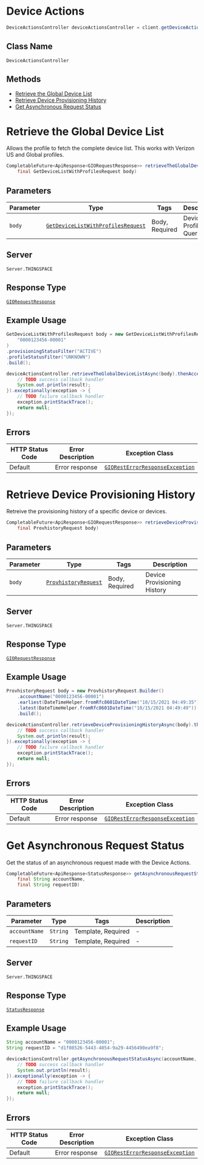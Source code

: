 # Device Actions

```java
DeviceActionsController deviceActionsController = client.getDeviceActionsController();
```

## Class Name

`DeviceActionsController`

## Methods

* [Retrieve the Global Device List](../../doc/controllers/device-actions.md#retrieve-the-global-device-list)
* [Retrieve Device Provisioning History](../../doc/controllers/device-actions.md#retrieve-device-provisioning-history)
* [Get Asynchronous Request Status](../../doc/controllers/device-actions.md#get-asynchronous-request-status)


# Retrieve the Global Device List

Allows the profile to fetch the complete device list. This works with Verizon US and Global profiles.

```java
CompletableFuture<ApiResponse<GIORequestResponse>> retrieveTheGlobalDeviceListAsync(
    final GetDeviceListWithProfilesRequest body)
```

## Parameters

| Parameter | Type | Tags | Description |
|  --- | --- | --- | --- |
| `body` | [`GetDeviceListWithProfilesRequest`](../../doc/models/get-device-list-with-profiles-request.md) | Body, Required | Device Profile Query |

## Server

`Server.THINGSPACE`

## Response Type

[`GIORequestResponse`](../../doc/models/gio-request-response.md)

## Example Usage

```java
GetDeviceListWithProfilesRequest body = new GetDeviceListWithProfilesRequest.Builder(
    "0000123456-00001"
)
.provisioningStatusFilter("ACTIVE")
.profileStatusFilter("UNKNOWN")
.build();

deviceActionsController.retrieveTheGlobalDeviceListAsync(body).thenAccept(result -> {
    // TODO success callback handler
    System.out.println(result);
}).exceptionally(exception -> {
    // TODO failure callback handler
    exception.printStackTrace();
    return null;
});
```

## Errors

| HTTP Status Code | Error Description | Exception Class |
|  --- | --- | --- |
| Default | Error response | [`GIORestErrorResponseException`](../../doc/models/gio-rest-error-response-exception.md) |


# Retrieve Device Provisioning History

Retreive the provisioning history of a specific device or devices.

```java
CompletableFuture<ApiResponse<GIORequestResponse>> retrieveDeviceProvisioningHistoryAsync(
    final ProvhistoryRequest body)
```

## Parameters

| Parameter | Type | Tags | Description |
|  --- | --- | --- | --- |
| `body` | [`ProvhistoryRequest`](../../doc/models/provhistory-request.md) | Body, Required | Device Provisioning History |

## Server

`Server.THINGSPACE`

## Response Type

[`GIORequestResponse`](../../doc/models/gio-request-response.md)

## Example Usage

```java
ProvhistoryRequest body = new ProvhistoryRequest.Builder()
    .accountName("0000123456-00001")
    .earliest(DateTimeHelper.fromRfc8601DateTime("10/15/2021 04:49:35"))
    .latest(DateTimeHelper.fromRfc8601DateTime("10/15/2021 04:49:49"))
    .build();

deviceActionsController.retrieveDeviceProvisioningHistoryAsync(body).thenAccept(result -> {
    // TODO success callback handler
    System.out.println(result);
}).exceptionally(exception -> {
    // TODO failure callback handler
    exception.printStackTrace();
    return null;
});
```

## Errors

| HTTP Status Code | Error Description | Exception Class |
|  --- | --- | --- |
| Default | Error response | [`GIORestErrorResponseException`](../../doc/models/gio-rest-error-response-exception.md) |


# Get Asynchronous Request Status

Get the status of an asynchronous request made with the Device Actions.

```java
CompletableFuture<ApiResponse<StatusResponse>> getAsynchronousRequestStatusAsync(
    final String accountName,
    final String requestID)
```

## Parameters

| Parameter | Type | Tags | Description |
|  --- | --- | --- | --- |
| `accountName` | `String` | Template, Required | - |
| `requestID` | `String` | Template, Required | - |

## Server

`Server.THINGSPACE`

## Response Type

[`StatusResponse`](../../doc/models/status-response.md)

## Example Usage

```java
String accountName = "0000123456-00001";
String requestID = "d1f08526-5443-4054-9a29-4456490ea9f8";

deviceActionsController.getAsynchronousRequestStatusAsync(accountName, requestID).thenAccept(result -> {
    // TODO success callback handler
    System.out.println(result);
}).exceptionally(exception -> {
    // TODO failure callback handler
    exception.printStackTrace();
    return null;
});
```

## Errors

| HTTP Status Code | Error Description | Exception Class |
|  --- | --- | --- |
| Default | Error response | [`GIORestErrorResponseException`](../../doc/models/gio-rest-error-response-exception.md) |


